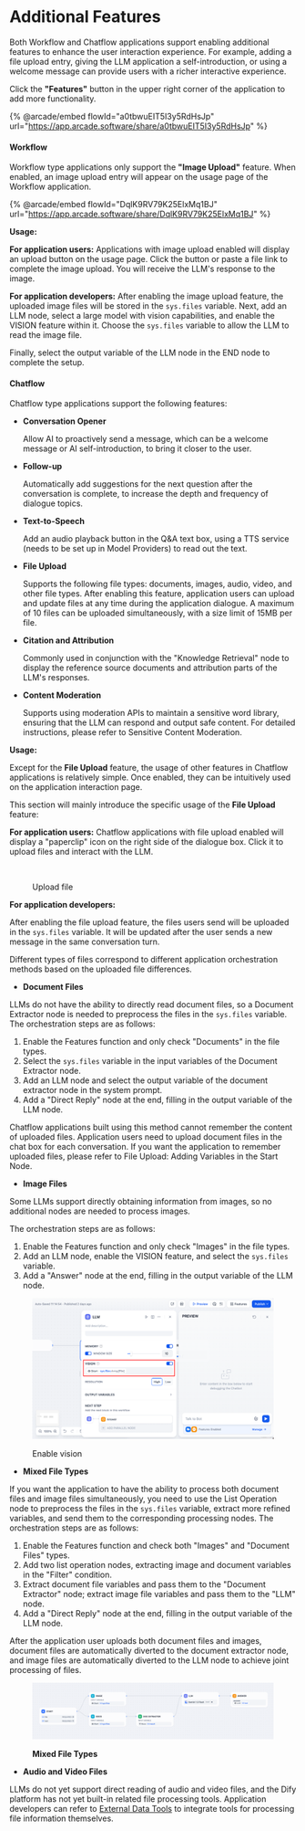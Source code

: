 # Additional Features

Both Workflow and Chatflow applications support enabling additional features to enhance the user interaction experience. For example, adding a file upload entry, giving the LLM application a self-introduction, or using a welcome message can provide users with a richer interactive experience.

Click the **"Features"** button in the upper right corner of the application to add more functionality.

{% @arcade/embed flowId="a0tbwuEIT5I3y5RdHsJp" url="https://app.arcade.software/share/a0tbwuEIT5I3y5RdHsJp" %}

#### Workflow

Workflow type applications only support the **"Image Upload"** feature. When enabled, an image upload entry will appear on the usage page of the Workflow application.

{% @arcade/embed flowId="DqlK9RV79K25ElxMq1BJ" url="https://app.arcade.software/share/DqlK9RV79K25ElxMq1BJ" %}



**Usage:**

**For application users:** Applications with image upload enabled will display an upload button on the usage page. Click the button or paste a file link to complete the image upload. You will receive the LLM's response to the image.

**For application developers:** After enabling the image upload feature, the uploaded image files will be stored in the `sys.files` variable. Next, add an LLM node, select a large model with vision capabilities, and enable the VISION feature within it. Choose the `sys.files` variable to allow the LLM to read the image file.

Finally, select the output variable of the LLM node in the END node to complete the setup.

#### Chatflow

Chatflow type applications support the following features:

*   **Conversation Opener**

    Allow AI to proactively send a message, which can be a welcome message or AI self-introduction, to bring it closer to the user.
*   **Follow-up**

    Automatically add suggestions for the next question after the conversation is complete, to increase the depth and frequency of dialogue topics.
*   **Text-to-Speech**

    Add an audio playback button in the Q\&A text box, using a TTS service (needs to be set up in Model Providers) to read out the text.
*   **File Upload**

    Supports the following file types: documents, images, audio, video, and other file types. After enabling this feature, application users can upload and update files at any time during the application dialogue. A maximum of 10 files can be uploaded simultaneously, with a size limit of 15MB per file.
*   **Citation and Attribution**

    Commonly used in conjunction with the "Knowledge Retrieval" node to display the reference source documents and attribution parts of the LLM's responses.
*   **Content Moderation**

    Supports using moderation APIs to maintain a sensitive word library, ensuring that the LLM can respond and output safe content. For detailed instructions, please refer to Sensitive Content Moderation.

**Usage:**

Except for the **File Upload** feature, the usage of other features in Chatflow applications is relatively simple. Once enabled, they can be intuitively used on the application interaction page.

This section will mainly introduce the specific usage of the **File Upload** feature:

**For application users:** Chatflow applications with file upload enabled will display a "paperclip" icon on the right side of the dialogue box. Click it to upload files and interact with the LLM.

<figure><img src="../../.gitbook/assets/image (8).png" alt=""><figcaption><p>Upload file</p></figcaption></figure>

**For application developers:**

After enabling the file upload feature, the files users send will be uploaded in the `sys.files` variable. It will be updated after the user sends a new message in the same conversation turn.

Different types of files correspond to different application orchestration methods based on the uploaded file differences.

* **Document Files**

LLMs do not have the ability to directly read document files, so a Document Extractor node is needed to preprocess the files in the `sys.files` variable. The orchestration steps are as follows:

1. Enable the Features function and only check "Documents" in the file types.
2. Select the `sys.files` variable in the input variables of the Document Extractor node.
3. Add an LLM node and select the output variable of the document extractor node in the system prompt.
4. Add a "Direct Reply" node at the end, filling in the output variable of the LLM node.

Chatflow applications built using this method cannot remember the content of uploaded files. Application users need to upload document files in the chat box for each conversation. If you want the application to remember uploaded files, please refer to File Upload: Adding Variables in the Start Node.

* **Image Files**

Some LLMs support directly obtaining information from images, so no additional nodes are needed to process images.

The orchestration steps are as follows:

1. Enable the Features function and only check "Images" in the file types.
2. Add an LLM node, enable the VISION feature, and select the `sys.files` variable.
3. Add a "Answer" node at the end, filling in the output variable of the LLM node.

<figure><img src="../../.gitbook/assets/image (9).png" alt=""><figcaption><p>Enable vision</p></figcaption></figure>

* **Mixed File Types**

If you want the application to have the ability to process both document files and image files simultaneously, you need to use the List Operation node to preprocess the files in the `sys.files` variable, extract more refined variables, and send them to the corresponding processing nodes. The orchestration steps are as follows:

1. Enable the Features function and check both "Images" and "Document Files" types.
2. Add two list operation nodes, extracting image and document variables in the "Filter" condition.
3. Extract document file variables and pass them to the "Document Extractor" node; extract image file variables and pass them to the "LLM" node.
4. Add a "Direct Reply" node at the end, filling in the output variable of the LLM node.

After the application user uploads both document files and images, document files are automatically diverted to the document extractor node, and image files are automatically diverted to the LLM node to achieve joint processing of files.

<figure><img src="../../.gitbook/assets/image (10).png" alt=""><figcaption><p><strong>Mixed File Types</strong></p></figcaption></figure>

* **Audio and Video Files**

LLMs do not yet support direct reading of audio and video files, and the Dify platform has not yet built-in related file processing tools. Application developers can refer to [External Data Tools](../extension/api-based-extension/external-data-tool.md) to integrate tools for processing file information themselves.
